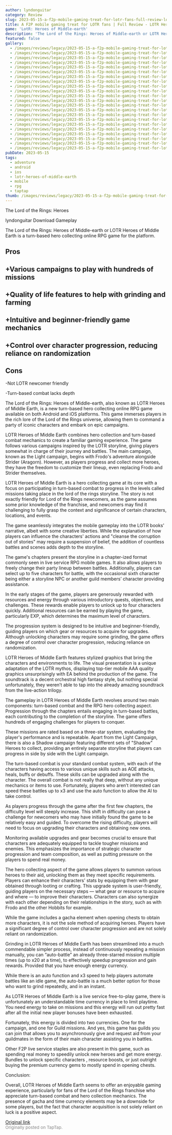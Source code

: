 ```yaml
---
author: lyndonguitar
category: Review
slug: 2023-05-15-a-f2p-mobile-gaming-treat-for-lotr-fans-full-review-lotr-heroes-of-middle-earth
title: A F2P mobile gaming treat for LOTR fans | Full Review - LOTR Heroes of Middle Earth
game: 'LotR: Heroes of Middle-earth'
description: 'The Lord of the Rings: Heroes of Middle-earth or LOTR Heroes of Middle Earth is a turn-based hero collecting online RPG game for the platform.'
featured: false
gallery:
  - /images/reviews/legacy/2023-05-15-a-f2p-mobile-gaming-treat-for-lotr-fans--full-review---lotr-heroes-of-middle-earth-0.avif
  - /images/reviews/legacy/2023-05-15-a-f2p-mobile-gaming-treat-for-lotr-fans--full-review---lotr-heroes-of-middle-earth-1.avif
  - /images/reviews/legacy/2023-05-15-a-f2p-mobile-gaming-treat-for-lotr-fans--full-review---lotr-heroes-of-middle-earth-2.avif
  - /images/reviews/legacy/2023-05-15-a-f2p-mobile-gaming-treat-for-lotr-fans--full-review---lotr-heroes-of-middle-earth-3.avif
  - /images/reviews/legacy/2023-05-15-a-f2p-mobile-gaming-treat-for-lotr-fans--full-review---lotr-heroes-of-middle-earth-4.avif
  - /images/reviews/legacy/2023-05-15-a-f2p-mobile-gaming-treat-for-lotr-fans--full-review---lotr-heroes-of-middle-earth-5.avif
  - /images/reviews/legacy/2023-05-15-a-f2p-mobile-gaming-treat-for-lotr-fans--full-review---lotr-heroes-of-middle-earth-6.avif
  - /images/reviews/legacy/2023-05-15-a-f2p-mobile-gaming-treat-for-lotr-fans--full-review---lotr-heroes-of-middle-earth-7.avif
  - /images/reviews/legacy/2023-05-15-a-f2p-mobile-gaming-treat-for-lotr-fans--full-review---lotr-heroes-of-middle-earth-8.avif
  - /images/reviews/legacy/2023-05-15-a-f2p-mobile-gaming-treat-for-lotr-fans--full-review---lotr-heroes-of-middle-earth-9.avif
  - /images/reviews/legacy/2023-05-15-a-f2p-mobile-gaming-treat-for-lotr-fans--full-review---lotr-heroes-of-middle-earth-10.avif
  - /images/reviews/legacy/2023-05-15-a-f2p-mobile-gaming-treat-for-lotr-fans--full-review---lotr-heroes-of-middle-earth-11.avif
  - /images/reviews/legacy/2023-05-15-a-f2p-mobile-gaming-treat-for-lotr-fans--full-review---lotr-heroes-of-middle-earth-12.avif
  - /images/reviews/legacy/2023-05-15-a-f2p-mobile-gaming-treat-for-lotr-fans--full-review---lotr-heroes-of-middle-earth-13.avif
  - /images/reviews/legacy/2023-05-15-a-f2p-mobile-gaming-treat-for-lotr-fans--full-review---lotr-heroes-of-middle-earth-14.avif
  - /images/reviews/legacy/2023-05-15-a-f2p-mobile-gaming-treat-for-lotr-fans--full-review---lotr-heroes-of-middle-earth-15.avif
  - /images/reviews/legacy/2023-05-15-a-f2p-mobile-gaming-treat-for-lotr-fans--full-review---lotr-heroes-of-middle-earth-16.avif
  - /images/reviews/legacy/2023-05-15-a-f2p-mobile-gaming-treat-for-lotr-fans--full-review---lotr-heroes-of-middle-earth-17.avif
  - /images/reviews/legacy/2023-05-15-a-f2p-mobile-gaming-treat-for-lotr-fans--full-review---lotr-heroes-of-middle-earth-18.avif
  - /images/reviews/legacy/2023-05-15-a-f2p-mobile-gaming-treat-for-lotr-fans--full-review---lotr-heroes-of-middle-earth-19.avif
  - /images/reviews/legacy/2023-05-15-a-f2p-mobile-gaming-treat-for-lotr-fans--full-review---lotr-heroes-of-middle-earth-20.avif
  - /images/reviews/legacy/2023-05-15-a-f2p-mobile-gaming-treat-for-lotr-fans--full-review---lotr-heroes-of-middle-earth-21.avif
pubDate: 2023-05-15
tags:
  - adventure
  - android
  - ios
  - lotr-heroes-of-middle-earth
  - mobile
  - rpg
  - taptap
thumb: /images/reviews/legacy/2023-05-15-a-f2p-mobile-gaming-treat-for-lotr-fans--full-review---lotr-heroes-of-middle-earth-0.avif
---
```


The Lord of the Rings: Heroes

lyndonguitar
Download
Gameplay

The Lord of the Rings: Heroes of Middle-earth or LOTR Heroes of Middle Earth is a turn-based hero collecting online RPG game for the platform.




## Pros



## +Various campaigns to play with hundreds of missions


## +Quality of life features to help with grinding and farming


## +Intuitive and beginner-friendly game mechanics


## +Control over character progression, reducing reliance on randomization




## Cons


-Not LOTR newcomer friendly

-Turn-based combat lacks depth

The Lord of the Rings: Heroes of Middle-earth, also known as LOTR Heroes of Middle Earth, is a new turn-based hero collecting online RPG game available on both Android and iOS platforms. This game immerses players in the rich lore of the Lord of the Rings universe, allowing them to command a party of iconic characters and embark on epic campaigns.

LOTR Heroes of Middle Earth combines hero collection and turn-based combat mechanics to create a familiar gaming experience. The game follows various campaigns inspired by the LOTR storyline, giving players somewhat in charge of their journey and battles. The main campaign, known as the Light campaign, begins with Frodo's adventure alongside Strider (Aragorn). However, as players progress and collect more heroes, they have the freedom to customize their lineup, even replacing Frodo and Strider themselves.

LOTR Heroes of Middle Earth is a hero collecting game at its core with a focus on participating in turn-based combat to progress in the levels called missions taking place in the lord of the rings storyline. The story is not exactly friendly for Lord of the Rings newcomers, as the game assumes some prior knowledge of the franchise, and newcomers may find it challenging to fully grasp the context and significance of certain characters, locations, and events.

The game seamlessly integrates the mobile gameplay into the LOTR books' narrative, albeit with some creative liberties. While the explanation of how players can influence the characters' actions and "cleanse the corruption out of stories" may require a suspension of belief, the addition of countless battles and scenes adds depth to the storyline.

The game's chapters present the storyline in a chapter-ized format commonly seen in live service RPG mobile games. It also allows players to freely change their party lineup between battles. Additionally, players can select up to five characters for battle, with the occasional sixth character being either a storyline NPC or another guild members’ character providing assistance.

In the early stages of the game, players are generously rewarded with resources and energy through various introductory quests, objectives, and challenges. These rewards enable players to unlock up to four characters quickly. Additional resources can be earned by playing the game, particularly EXP, which determines the maximum level of characters.

The progression system is designed to be intuitive and beginner-friendly, guiding players on which gear or resources to acquire for upgrades. Although unlocking characters may require some grinding, the game offers a degree of control over character progression, reducing reliance on randomization.

LOTR Heroes of Middle Earth features stylized graphics that bring the characters and environments to life. The visual presentation is a unique adaptation of the LOTR mythos, displaying top-tier mobile AAA quality graphics unsurprisingly with EA behind the production of the game. The soundtrack is a decent orchestral high fantasy style, but nothing special unfortunately, they weren’t able to tap into the already amazing soundtrack from the live-action trilogy.

The gameplay in LOTR Heroes of Middle Earth revolves around two main components: turn-based combat and the RPG hero collecting aspect. Progression through the chapters entails engaging in turn-based battles, each contributing to the completion of the storyline. The game offers hundreds of engaging challenges for players to conquer.

These missions are rated based on a three-star system, evaluating the player's performance and is repeatable. Apart from the Light Campaign, there is also a Shadow campaign featuring different sets of "Shadow" Heroes to collect, providing an entirely separate storyline that players can progress in side by side with the Light campaign.

The turn-based combat is your standard combat system, with each of the characters having access to various unique skills such as AOE attacks, heals, buffs or debuffs. These skills can be upgraded along with the character. The overall combat is not really that deep, without any unique mechanics or items to use. Fortunately, players who aren’t interested can speed these battles up to x3 and use the auto function to allow the AI to take control.

As players progress through the game after the first few chapters, the difficulty level will steeply increase. This shift in difficulty can pose a challenge for newcomers who may have initially found the game to be relatively easy and guided. To overcome the rising difficulty, players will need to focus on upgrading their characters and obtaining new ones.

Monitoring available upgrades and gear becomes crucial to ensure that characters are adequately equipped to tackle tougher missions and enemies. This emphasizes the importance of strategic character progression and team composition, as well as putting pressure on the players to spend real money.

The hero collecting aspect of the game allows players to summon various heroes to their aid, unlocking them as they meet specific requirements. Players can enhance their characters' stats by equipping them with gear obtained through looting or crafting. This upgrade system is user-friendly, guiding players on the necessary steps — what gear or resource to acquire and where — to improve their characters. Characters can also synergize with each other depending on their relationships in the story, such as with Frodo and the other Hobbits for example.

While the game includes a gacha element when opening chests to obtain more characters, it is not the sole method of acquiring heroes. Players have a significant degree of control over character progression and are not solely reliant on randomization.

Grinding in LOTR Heroes of Middle Earth has been streamlined into a much commendable simpler process, instead of continuously repeating a mission manually, you can “auto-battle” an already three-starred mission multiple times (up to x20 at a time), to effectively speedup progression and gain rewards. Provided that you have enough energy currency.

While there is an auto function and x3 speed to help players automate battles like an idle game, the auto-battle is a much better option for those who want to grind repeatedly, and in an instant.

As LOTR Heroes of Middle Earth is a live service free-to-play game, there is unfortunately an understandable time currency in place to limit playtime. You need energy to take on missions and this energy will run out pretty fast after all the initial new player bonuses have been exhausted.

Fortunately, this energy is divided into two currencies. One for the campaign, and one for Guild missions. And yes, this game has guilds you can join that allows you to asynchronously give and request aid from your guildmates in the form of their main character assisting you in battles.

Other F2P live service staples are also present in this game, such as spending real money to speedily unlock new heroes and get more energy. Bundles to unlock specific characters , resource boosts, or just outright buying the premium currency gems to mostly spend in opening chests.

Conclusion:

Overall, LOTR Heroes of Middle Earth seems to offer an enjoyable gaming experience, particularly for fans of the Lord of the Rings franchise who appreciate turn-based combat and hero collection mechanics. The presence of gacha and time currency elements may be a downside for some players, but the fact that character acquisition is not solely reliant on luck is a positive aspect.

[Original link](https://www.taptap.io/post/5445266)<br><span style="font-size: 0.95em; color: #888;">Originally posted on TapTap.</span>